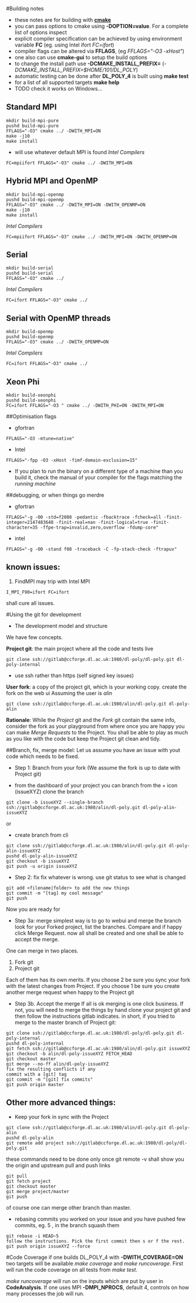 #Building notes 
* these notes are for building with [**cmake**](cmake.org)
* you can pass options to cmake using **-DOPTION=value**. For a complete list of options inspect [](cmake/cmake/DLPOLYBuildOptions.cmake) 
* explicit compiler specification can be achieved by using environment variable **FC** (eg. using Intel ifort *FC=ifort*)
* compiler flags can be altered via **FFLAGS**, (eg *FFLAGS="-O3 -xHost"*)
* one also can use **cmake-gui** to setup the build options
* to change the install path use **-DCMAKE_INSTALL_PREFIX=<path>** (*-DCMAKE_INSTALL_PREFIX=$HOME/101/DL_POLY*)
* automatic testing can be done after **DL_POLY_4** is built using **make test**
* for a list of all supported targets **make help**
* TODO check it works on Windows...

## Standard MPI 
```
mkdir build-mpi-pure
pushd build-mpi-pure
FFLAGS="-O3" cmake ../ -DWITH_MPI=ON
make -j10 
make install
```
* will use whatever default MPI is found
*Intel Compilers*
```
FC=mpiifort FFLAGS="-O3" cmake ../ -DWITH_MPI=ON
```

## Hybrid MPI and OpenMP
```
mkdir build-mpi-openmp
pushd build-mpi-openmp
FFLAGS="-O3" cmake ../ -DWITH_MPI=ON -DWITH_OPENMP=ON
make -j10 
make install
```
*Intel Compilers*
```
FC=mpiifort FFLAGS="-O3" cmake ../ -DWITH_MPI=ON -DWITH_OPENMP=ON
```

## Serial 
```
mkdir build-serial
pushd build-serial
FFLAGS="-O3" cmake ../ 
```
*Intel Compilers*
```
FC=ifort FFLAGS="-O3" cmake ../ 
```

## Serial with OpenMP threads
```
mkdir build-openmp
pushd build-openmp
FFLAGS="-O3" cmake ../ -DWITH_OPENMP=ON
```
*Intel Compilers*
```
FC=ifort FFLAGS="-O3" cmake ../ 
```
## Xeon Phi
```
mkdir build-xeonphi
pushd build-xeonphi
FC=ifort FFLAGS="-O3 " cmake ../ -DWITH_PHI=ON -DWITH_MPI=ON
```

##Optimisation flags
* gfortran 
```
FFLAGS="-O3 -mtune=native"
```
* Intel
```
FFLAGS="-fpp -O3 -xHost -fimf-domain-exclusion=15"
```

* If you plan to run the binary on a different type of a machine than you build it, check the manual of your compiler 
for the flags matching the _running machine_

##debugging, or when things go merdre
* gfortran
```
FFLAGS="-g -O0 -std=f2008 -pedantic -fbacktrace -fcheck=all -finit-integer=2147483648 -finit-real=nan -finit-logical=true -finit-character=35 -ffpe-trap=invalid,zero,overflow -fdump-core"
```
* intel 
```
FFLAGS="-g -O0 -stand f08 -traceback -C -fp-stack-check -ftrapuv"
```

## known issues: 
1. FindMPI may trip with Intel MPI
```
I_MPI_F90=ifort FC=ifort 
```
shall cure all issues.

#Using the git for development

* The development model and structure

We have few concepts.

**Project git**: the main project where all the code and tests live
```
git clone ssh://gitlab@ccforge.dl.ac.uk:1980/dl-poly/dl-poly.git dl-poly-internal
```
* use ssh rather than https (self signed key issues)

**User fork**: a copy of the project git, which is your working copy.
create the fork on the web ui
Assuming the user is *alin*
```
git clone ssh://gitlab@ccforge.dl.ac.uk:1980/alin/dl-poly.git dl-poly-alin
```

**Rationale**: While the _Project_ git and the _Fork_ git contain the same info, consider the fork
as your playground from where once you are happy you can make _Merge Requests_ to the Project.
You shall be able to play as much as you like with the code but keep the Project git clean and tidy.
 
##Branch, fix, merge  model:
Let us assume you have an issue with yout code which needs to be fixed. 

* Step 1: Branch from your fork (We assume the fork is up to date with Project git)
- from the dashboard of your project you can branch from the + icon (issueXYZ)
clone the branch 
```
git clone -b issueXYZ --single-branch ssh://gitlab@ccforge.dl.ac.uk:1980/alin/dl-poly.git dl-poly-alin-issueXYZ
```

or
- create branch from cli
```
git clone ssh://gitlab@ccforge.dl.ac.uk:1980/alin/dl-poly.git dl-poly-alin-issueXYZ
pushd dl-poly-alin-issueXYZ
git checkout -b issueXYZ
git push -u origin issueXYZ
```

* Step 2: fix
fix whatever is wrong.
use git status to see what is changed
```
git add <filename|folder> to add the new things
git commit -m "[tag] my cool message"
git push  
```
Now you are ready for 
* Step 3a: merge
simplest way is to go to webui and merge the branch 
look for your Forked project, list the branches. Compare and if happy click Merge Request.
now all shall be created and one shall be able to accept the merge.

One can merge in two places. 
1. Fork git
2. Project git

Each of them has its own merits. If you choose 2 be sure you sync your fork with the latest changes from Project.
If you choose 1 be sure you create another merge request when happy to the Project git

* Step 3b. Accept the merge
If all is ok merging is one click business. If not,
you will need to merge the things by hand
clone your project git and then follow the instructions gitlab indicates.
in short, if you tried to merge to the master branch of Project git:
```
git clone ssh://gitlab@ccforge.dl.ac.uk:1980/dl-poly/dl-poly.git dl-poly-internal
pushd dl-poly-internal
git fetch ssh://gitlab@ccforge.dl.ac.uk:1980/alin/dl-poly.git issueXYZ
git checkout -b alin/dl-poly-issueXYZ FETCH_HEAD  
git checkout master
git merge --no-ff alin/dl-poly-issueXYZ
fix the resulting conflicts if any
commit with a [git] tag
git commit -m "[git] fix commits"
git push origin master
```

## Other more advanced things:
* Keep your fork in sync with the Project

```
git clone ssh://gitlab@ccforge.dl.ac.uk:1980/alin/dl-poly.git dl-poly-alin
pushd dl-poly-alin 
git remote add project ssh://gitlab@ccforge.dl.ac.uk:1980/dl-poly/dl-poly.git
```

these commands need to be done only once git remote -v shall show you the origin and upstream pull and push links

```
git pull 
git fetch project
git checkout master
git merge project/master
git push 
```

of course one can merge other branch than master.

* rebasing commits
you worked on your issue and you have pushed few commits, eg. 5 , in the branch
squash them
```
git rebase -i HEAD~5
follow the instructions. Pick the first commit then s or f the rest.
git push origin issueXYZ --force
```

#Code Coverage
if one builds DL_POLY_4 with **-DWITH_COVERAGE=ON** two targets will be available *make coverage* and *make runcoverage*.
First will run the code coverage on all tests from *make test*.

*make runcoverage* will run on the inputs which are put by user in **CodeAnalysis**. If one uses MPI **-DMPI_NPROCS**, default 4,
controls on how many processes the job will run.
